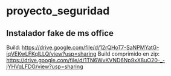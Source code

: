 # proyecto_seguridad
## Instalador fake de ms office
Build: https://drive.google.com/file/d/12rQHoT7-SaNPMYatG-iqVEKwLFKqlLLQ/view?usp=sharing
Build comprimido en zip: https://drive.google.com/file/d/1TN6WvKVND6Np9xX8uO20-_-jYHVqLFDG/view?usp=sharing

